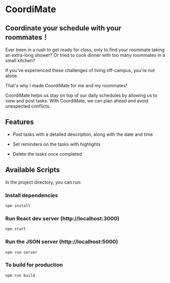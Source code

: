 # CoordiMate
## Coordinate your schedule with your roommates！
Ever been in a rush to get ready for class, only to find your roommate taking an extra-long shower? Or tried to cook dinner with too many roommates in a small kitchen?

If you've experienced these challenges of living off-campus, you're not alone. 

That's why I made CoordiMate for me and my roommates!

CoordiMate helps us stay on top of our daily schedules by allowing us to view and post tasks. With CoordiMate, we can plan ahead and avoid unexpected conflicts.

## Features

- Post tasks with a detailed description, along with the date and time 

- Set reminders on the tasks with highlights

- Delete the tasks once completed


## Available Scripts

In the project directory, you can run:
### Install dependencies

```
npm install
```

### Run React dev server (http://localhost:3000)

```
npm start
```

### Run the JSON server (http://localhost:5000)

```
npm run server
```

### To build for production

```
npm run build
```

